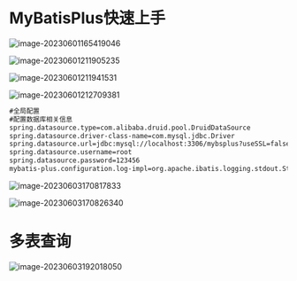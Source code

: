 # MyBatisPlus快速上手

![image-20230601165419046](C:\Users\14399\AppData\Roaming\Typora\typora-user-images\image-20230601165419046.png)





![image-20230601211905235](C:\Users\14399\AppData\Roaming\Typora\typora-user-images\image-20230601211905235.png)



![image-20230601211941531](C:\Users\14399\AppData\Roaming\Typora\typora-user-images\image-20230601211941531.png)



![image-20230601212709381](C:\Users\14399\AppData\Roaming\Typora\typora-user-images\image-20230601212709381.png)

```xml
#全局配置
#配置数据库相关信息
spring.datasource.type=com.alibaba.druid.pool.DruidDataSource
spring.datasource.driver-class-name=com.mysql.jdbc.Driver
spring.datasource.url=jdbc:mysql://localhost:3306/mybsplus?useSSL=false&characterEncoding=utf8
spring.datasource.username=root
spring.datasource.password=123456
mybatis-plus.configuration.log-impl=org.apache.ibatis.logging.stdout.StdOutImpl
```

![image-20230603170817833](C:\Users\14399\AppData\Roaming\Typora\typora-user-images\image-20230603170817833.png)

![image-20230603170826340](C:\Users\14399\AppData\Roaming\Typora\typora-user-images\image-20230603170826340.png)







# 多表查询

![image-20230603192018050](C:\Users\14399\AppData\Roaming\Typora\typora-user-images\image-20230603192018050.png)